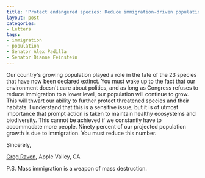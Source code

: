 ```yaml
---
title: 'Protect endangered species: Reduce immigration-driven population growth'
layout: post
categories:
- Letters
tags:
- immigration
- population
- Senator Alex Padilla
- Senator Dianne Feinstein
---
```


Our country's growing population played a role in the fate of the 23 species that have now been declared extinct. You must wake up to the fact that our environment doesn't care about politics, and as long as Congress refuses to reduce immigration to a lower level, our population will continue to grow. This will thwart our ability to further protect threatened species and their habitats. I understand that this is a sensitive issue, but it is of utmost importance that prompt action is taken to maintain healthy ecosystems and biodiversity. This cannot be achieved if we constantly have to accommodate more people. Ninety percent of our projected population growth is due to immigration. You must reduce this number.

Sincerely,

[Greg Raven](https://www.gregraven.org/), Apple Valley, CA

P.S. Mass immigration is a weapon of mass destruction.